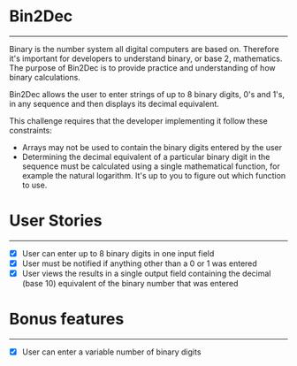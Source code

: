 # Bin2Dec

---

Binary is the number system all digital computers are based on. Therefore it's important for developers to understand binary, or base 2, mathematics. The purpose of Bin2Dec is to provide practice and understanding of how binary calculations.

Bin2Dec allows the user to enter strings of up to 8 binary digits, 0's and 1's, in any sequence and then displays its decimal equivalent.

This challenge requires that the developer implementing it follow these constraints:

-   Arrays may not be used to contain the binary digits entered by the user
-   Determining the decimal equivalent of a particular binary digit in the sequence must be calculated using a single mathematical function, for example the natural logarithm. It's up to you to figure out which function to use.

# User Stories

---

-   [x] User can enter up to 8 binary digits in one input field
-   [x] User must be notified if anything other than a 0 or 1 was entered
-   [x] User views the results in a single output field containing the decimal (base 10) equivalent of the binary number that was entered

# Bonus features

---

-   [x] User can enter a variable number of binary digits
